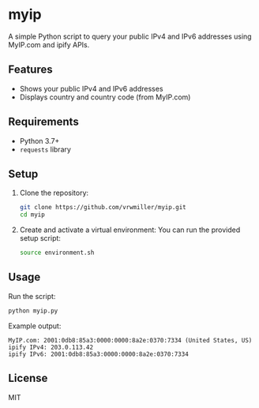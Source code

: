 # myip

A simple Python script to query your public IPv4 and IPv6 addresses using MyIP.com and ipify APIs.

## Features
- Shows your public IPv4 and IPv6 addresses
- Displays country and country code (from MyIP.com)

## Requirements
- Python 3.7+
- `requests` library

## Setup
1. Clone the repository:
	```sh
	git clone https://github.com/vrwmiller/myip.git
	cd myip
	```
2. Create and activate a virtual environment:
	You can run the provided setup script:
	```sh
	source environment.sh
	```

## Usage
Run the script:
```sh
python myip.py
```

Example output:
```
MyIP.com: 2001:0db8:85a3:0000:0000:8a2e:0370:7334 (United States, US)
ipify IPv4: 203.0.113.42
ipify IPv6: 2001:0db8:85a3:0000:0000:8a2e:0370:7334
```

## License
MIT
